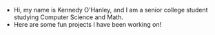 - Hi, my name is Kennedy O'Hanley, and I am a senior college student studying Computer Science and Math. 
- Here are some fun projects I have been working on!
